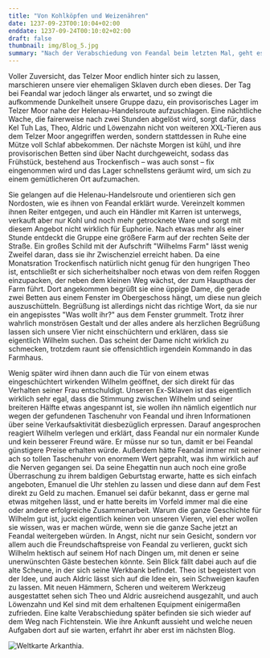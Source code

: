 ```yaml
---
title: "Von Kohlköpfen und Weizenähren"
date: 1237-09-23T00:10:04+02:00
enddate: 1237-09-24T00:10:02+02:00
draft: false
thumbnail: img/Blog_5.jpg
summary: "Nach der Verabschiedung von Feandal beim letzten Mal, geht es für unsere Vier diesmal raus aus dem Telzer Moor und in Richtung Fichenstein. Auf dem Weg dorthin steht aber noch ein kleiner Abstecher bei Wilhelm und seier reizenden Gattin an. Wie dieses Wiedersehen verläuft und wie unsere ehemaligen Sklaven ihre Sozialkompetenz einsetzen, um an neuen Loot zu kommen, erfahrt ihr hier:"
---
```


Voller Zuversicht, das Telzer Moor endlich hinter sich zu lassen, marschieren unsere vier ehemaligen Sklaven durch eben dieses. Der Tag bei Feandal war jedoch länger als erwartet, und so zwingt die aufkommende Dunkelheit unsere Gruppe dazu, ein provisorisches Lager im Telzer Moor nahe der Helenau-Handelsroute aufzuschlagen. Eine nächtliche Wache, die fairerweise nach zwei Stunden abgelöst wird, sorgt dafür, dass Kel Tuh Las, Theo, Aldric und Löwenzahn nicht von weiteren XXL-Tieren aus dem Telzer Moor angegriffen werden, sondern stattdessen in Ruhe eine Mütze voll Schlaf abbekommen. Der nächste Morgen ist kühl, und ihre provisorischen Betten sind über Nacht durchgeweicht, sodass das Frühstück, bestehend aus Trockenfisch – was auch sonst – fix eingenommen wird und das Lager schnellstens geräumt wird, um sich zu einem gemütlicheren Ort aufzumachen.

Sie gelangen auf die Helenau-Handelsroute und orientieren sich gen Nordosten, wie es ihnen von Feandal erklärt wurde. Vereinzelt kommen ihnen Reiter entgegen, und auch ein Händler mit Karren ist unterwegs, verkauft aber nur Kohl und noch mehr getrocknete Ware und sorgt mit diesem Angebot nicht wirklich für Euphorie. Nach etwas mehr als einer Stunde entdeckt die Gruppe eine größere Farm auf der rechten Seite der Straße. Ein großes Schild mit der Aufschrift "Wilhelms Farm" lässt wenig Zweifel daran, dass sie ihr Zwischenziel erreicht haben. Da eine Monatsration Trockenfisch natürlich nicht genug für den hungrigen Theo ist, entschließt er sich sicherheitshalber noch etwas von dem reifen Roggen einzupacken, der neben dem kleinen Weg wächst, der zum Haupthaus der Farm führt. Dort angekommen begrüßt sie eine üppige Dame, die gerade zwei Betten aus einem Fenster im Obergeschoss hängt, um diese nun gleich auszuschütteln. Begrüßung ist allerdings nicht das richtige Wort, da sie nur ein angepisstes "Was wollt ihr?" aus dem Fenster grummelt. Trotz ihrer wahrlich monströsen Gestalt und der alles andere als herzlichen Begrüßung lassen sich unsere Vier nicht einschüchtern und erklären, dass sie eigentlich Wilhelm suchen. Das scheint der Dame nicht wirklich zu schmecken, trotzdem raunt sie offensichtlich irgendein Kommando in das Farmhaus.

Wenig später wird ihnen dann auch die Tür von einem etwas eingeschüchtert wirkenden Wilhelm geöffnet, der sich direkt für das Verhalten seiner Frau entschuldigt. Unseren Ex-Sklaven ist das eigentlich wirklich sehr egal, dass die Stimmung zwischen Wilhelm und seiner breiteren Hälfte etwas angespannt ist, sie wollen ihn nämlich eigentlich nur wegen der gefundenen Taschenuhr von Feandal und ihren Informationen über seine Verkaufsaktivität diesbezüglich erpressen. Darauf angesprochen reagiert Wilhelm verlegen und erklärt, dass Feandal nur ein normaler Kunde und kein besserer Freund wäre. Er müsse nur so tun, damit er bei Feandal günstigere Preise erhalten würde. Außerdem hätte Feandal immer mit seiner ach so tollen Taschenuhr von enormem Wert geprahlt, was ihm wirklich auf die Nerven gegangen sei. Da seine Ehegattin nun auch noch eine große Überraschung zu ihrem baldigen Geburtstag erwarte, hatte es sich einfach angeboten, Emanuel die Uhr stehlen zu lassen und diese dann auf dem Fest direkt zu Geld zu machen. Emanuel sei dafür bekannt, dass er gerne mal etwas mitgehen lässt, und er hatte bereits im Vorfeld immer mal die eine oder andere erfolgreiche Zusammenarbeit. Warum die ganze Geschichte für Wilhelm gut ist, juckt eigentlich keinen von unseren Vieren, viel eher wollen sie wissen, was er machen würde, wenn sie die ganze Sache jetzt an Feandal weitergeben würden. In Angst, nicht nur sein Gesicht, sondern vor allem auch die Freundschaftspreise von Feandal zu verlieren, guckt sich Wilhelm hektisch auf seinem Hof nach Dingen um, mit denen er seine unerwünschten Gäste bestechen könnte. Sein Blick fällt dabei auch auf die alte Scheune, in der sich seine Werkbank befindet. Theo ist begeistert von der Idee, und auch Aldric lässt sich auf die Idee ein, sein Schweigen kaufen zu lassen. Mit neuen Hämmern, Scheren und weiterem Werkzeug ausgestattet sehen sich Theo und Aldric ausreichend ausgezahlt, und auch Löwenzahn und Kel sind mit dem erhaltenen Equipment einigermaßen zufrieden. Eine kalte Verabschiedung später befinden sie sich wieder auf dem Weg nach Fichtenstein. Wie ihre Ankunft aussieht und welche neuen Aufgaben dort auf sie warten, erfahrt ihr aber erst im nächsten Blog.



<div class="center">
  <img class="img-fluid" title="Weltkarte Arkanthia" alt="Weltkarte Arkanthia." src="./img/Arkanthia_Full_Map_Blog_5.jpg" />
</div>


